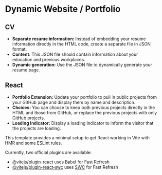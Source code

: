 # Dynamic Website / Portfolio
## CV
- **Separate resume information:** Instead of embedding your resume information directly in the HTML code, create a separate file in JSON format.
- **Content:** This JSON file should contain information about your education and previous workplaces.
- **Dynamic generation:** Use the JSON file to dynamically generate your resume page.
## React
- **Portfolio Extension:** Update your portfolio to pull in public projects from your GitHub page and display them by name and description.
- **Choices:** You can choose to keep both previous projects directly in the HTML and those from GitHub, or replace the previous projects with only GitHub projects.
- **Loading Indicator:** Display a loading indicator to inform the visitor that the projects are loading.

This template provides a minimal setup to get React working in Vite with HMR and some ESLint rules.

Currently, two official plugins are available:

- [@vitejs/plugin-react](https://github.com/vitejs/vite-plugin-react/blob/main/packages/plugin-react/README.md) uses [Babel](https://babeljs.io/) for Fast Refresh
- [@vitejs/plugin-react-swc](https://github.com/vitejs/vite-plugin-react-swc) uses [SWC](https://swc.rs/) for Fast Refresh
